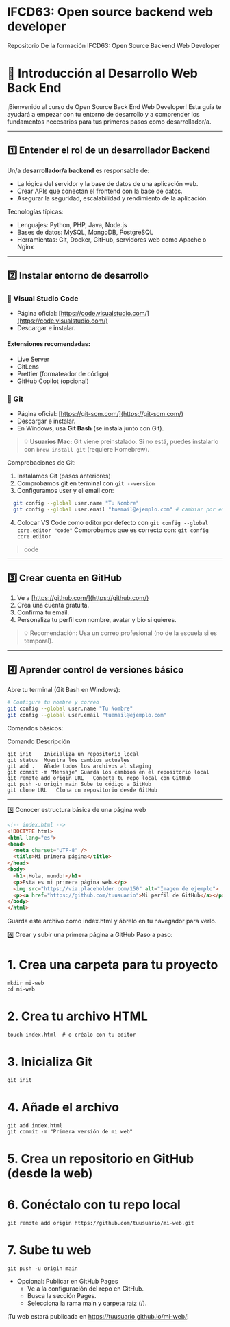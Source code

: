 # IFCD63: Open source backend web developer
Repositorio De la formación IFCD63: Open Source Backend Web Developer

# 🚀 Introducción al Desarrollo Web Back End

¡Bienvenido al curso de Open Source Back End Web Developer! Esta guía te ayudará a empezar con tu entorno de desarrollo y a comprender los fundamentos necesarios para tus primeros pasos como desarrollador/a.

---

## 1️⃣ Entender el rol de un desarrollador Backend

Un/a **desarrollador/a backend** es responsable de:
- La lógica del servidor y la base de datos de una aplicación web.
- Crear APIs que conectan el frontend con la base de datos.
- Asegurar la seguridad, escalabilidad y rendimiento de la aplicación.

Tecnologías típicas:
- Lenguajes: Python, PHP, Java, Node.js
- Bases de datos: MySQL, MongoDB, PostgreSQL
- Herramientas: Git, Docker, GitHub, servidores web como Apache o Nginx

---

## 2️⃣ Instalar entorno de desarrollo

### 🔧 Visual Studio Code
- Página oficial: [https://code.visualstudio.com/](https://code.visualstudio.com/)
- Descargar e instalar.

#### Extensiones recomendadas:
- Live Server
- GitLens
- Prettier (formateador de código)
- GitHub Copilot (opcional)

### 🔧 Git
- Página oficial: [https://git-scm.com/](https://git-scm.com/)
- Descargar e instalar.
- En Windows, usa **Git Bash** (se instala junto con Git).

> 💡 **Usuarios Mac:** Git viene preinstalado. Si no está, puedes instalarlo con `brew install git` (requiere Homebrew).

Comprobaciones de Git:

1. Instalamos Git (pasos anteriores)
2. Comprobamos git en terminal con `git --version`
3. Configuramos user y el email con:
```bash
  git config --global user.name "Tu Nombre"
  git config --global user.email "tuemail@ejemplo.com" # cambiar por email de Github
```
4. Colocar VS Code como editor por defecto con `git config --global core.editor "code"`
Comprobamos que es correcto con: `git config core.editor`

> code

---

## 3️⃣ Crear cuenta en GitHub

1. Ve a [https://github.com/](https://github.com/)
2. Crea una cuenta gratuita.
3. Confirma tu email.
4. Personaliza tu perfil con nombre, avatar y bio si quieres.

> 💡 Recomendación: Usa un correo profesional (no de la escuela si es temporal).

---

## 4️⃣ Aprender control de versiones básico

Abre tu terminal (Git Bash en Windows):

```bash
# Configura tu nombre y correo
git config --global user.name "Tu Nombre"
git config --global user.email "tuemail@ejemplo.com"
```

Comandos básicos:

Comando	Descripción
```
git init	Inicializa un repositorio local
git status	Muestra los cambios actuales
git add .	Añade todos los archivos al staging
git commit -m "Mensaje"	Guarda los cambios en el repositorio local
git remote add origin URL	Conecta tu repo local con GitHub
git push -u origin main	Sube tu código a GitHub
git clone URL	Clona un repositorio desde GitHub
```

--- 

5️⃣ Conocer estructura básica de una página web
```html
<!-- index.html -->
<!DOCTYPE html>
<html lang="es">
<head>
  <meta charset="UTF-8" />
  <title>Mi primera página</title>
</head>
<body>
  <h1>¡Hola, mundo!</h1>
  <p>Esta es mi primera página web.</p>
  <img src="https://via.placeholder.com/150" alt="Imagen de ejemplo">
  <p><a href="https://github.com/tuusuario">Mi perfil de GitHub</a></p>
</body>
</html>
```
Guarda este archivo como index.html y ábrelo en tu navegador para verlo.

6️⃣ Crear y subir una primera página a GitHub
Paso a paso:

# 1. Crea una carpeta para tu proyecto
```
mkdir mi-web
cd mi-web
```

# 2. Crea tu archivo HTML
```
touch index.html  # o créalo con tu editor
```
# 3. Inicializa Git
```
git init
```

# 4. Añade el archivo
```
git add index.html
git commit -m "Primera versión de mi web"
```

# 5. Crea un repositorio en GitHub (desde la web)

# 6. Conéctalo con tu repo local
```
git remote add origin https://github.com/tuusuario/mi-web.git
```

# 7. Sube tu web
```
git push -u origin main
```

- Opcional: Publicar en GitHub Pages
  - Ve a la configuración del repo en GitHub.
  - Busca la sección Pages.
  - Selecciona la rama main y carpeta raíz (/).

¡Tu web estará publicada en https://tuusuario.github.io/mi-web/!
